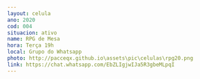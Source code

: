 ```yaml
---
layout: celula
ano: 2020
cod: 004
situacion: ativo
name: RPG de Mesa
hora: Terça 19h
local: Grupo do Whatsapp
photo: http://pacceqx.github.io\assets\pic\celulas\rpg20.png
link: https://chat.whatsapp.com/EbZLIgjwIJa5R3gbeMLpqI
---
```


